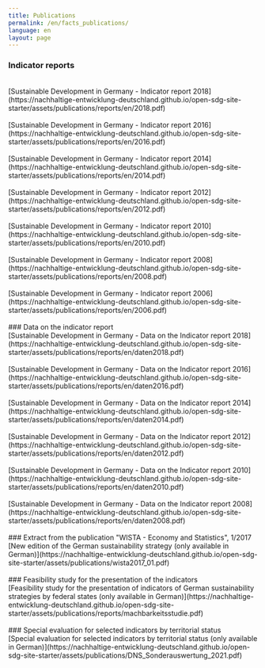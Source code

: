```yaml
---
title: Publications
permalink: /en/facts_publications/
language: en
layout: page
---
```


### Indicator reports
<br>
[Sustainable Development in Germany - Indicator report  2018](https://nachhaltige-entwicklung-deutschland.github.io/open-sdg-site-starter/assets/publications/reports/en/2018.pdf)
<br><br>
[Sustainable Development in Germany - Indicator report  2016](https://nachhaltige-entwicklung-deutschland.github.io/open-sdg-site-starter/assets/publications/reports/en/2016.pdf)
<br><br>
[Sustainable Development in Germany - Indicator report  2014](https://nachhaltige-entwicklung-deutschland.github.io/open-sdg-site-starter/assets/publications/reports/en/2014.pdf)
<br><br>
[Sustainable Development in Germany - Indicator report  2012](https://nachhaltige-entwicklung-deutschland.github.io/open-sdg-site-starter/assets/publications/reports/en/2012.pdf)
<br><br>
[Sustainable Development in Germany - Indicator report  2010](https://nachhaltige-entwicklung-deutschland.github.io/open-sdg-site-starter/assets/publications/reports/en/2010.pdf)
<br><br>
[Sustainable Development in Germany - Indicator report  2008](https://nachhaltige-entwicklung-deutschland.github.io/open-sdg-site-starter/assets/publications/reports/en/2008.pdf)
<br><br>
[Sustainable Development in Germany - Indicator report  2006](https://nachhaltige-entwicklung-deutschland.github.io/open-sdg-site-starter/assets/publications/reports/en/2006.pdf)
<br><br>
### Data on the indicator report
<br>
[Sustainable Development in Germany - Data on the Indicator report 2018](https://nachhaltige-entwicklung-deutschland.github.io/open-sdg-site-starter/assets/publications/reports/en/daten2018.pdf)
<br><br>
[Sustainable Development in Germany - Data on the Indicator report 2016](https://nachhaltige-entwicklung-deutschland.github.io/open-sdg-site-starter/assets/publications/reports/en/daten2016.pdf)
<br><br>
[Sustainable Development in Germany - Data on the Indicator report 2014](https://nachhaltige-entwicklung-deutschland.github.io/open-sdg-site-starter/assets/publications/reports/en/daten2014.pdf)
<br><br>
[Sustainable Development in Germany - Data on the Indicator report 2012](https://nachhaltige-entwicklung-deutschland.github.io/open-sdg-site-starter/assets/publications/reports/en/daten2012.pdf)
<br><br>
[Sustainable Development in Germany - Data on the Indicator report 2010](https://nachhaltige-entwicklung-deutschland.github.io/open-sdg-site-starter/assets/publications/reports/en/daten2010.pdf)
<br><br>
[Sustainable Development in Germany - Data on the Indicator report 2008](https://nachhaltige-entwicklung-deutschland.github.io/open-sdg-site-starter/assets/publications/reports/en/daten2008.pdf)
<br><br>
### Extract from the publication "WISTA - Economy and Statistics", 1/2017
<br>
[New edition of the German sustainability strategy (only available in German)](https://nachhaltige-entwicklung-deutschland.github.io/open-sdg-site-starter/assets/publications/wista2017_01.pdf)
<br><br>
### Feasibility study for the presentation of the indicators
<br>
[Feasibility study for the presentation of indicators of German sustainability strategies by federal states (only available in German)](https://nachhaltige-entwicklung-deutschland.github.io/open-sdg-site-starter/assets/publications/reports/machbarkeitsstudie.pdf)
<br><br>
### Special evaluation for selected indicators by territorial status
<br>
[Special evaluation for selected indicators by territorial status (only available in German)](https://nachhaltige-entwicklung-deutschland.github.io/open-sdg-site-starter/assets/publications/DNS_Sonderauswertung_2021.pdf)

